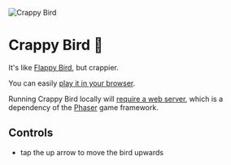 ![Crappy Bird](https://cloud.githubusercontent.com/assets/683086/3330826/51633694-f7d5-11e3-92c0-d51d62c88112.png)

# Crappy Bird :poop:

It's like [Flappy Bird][link-flappy-bird], but crappier.

You can easily [play it in your browser][link-clappy-bird].

Running Crappy Bird locally will [require a web server][link-phaser-intro], which is a dependency of the [Phaser][link-phaser] game framework.

## Controls

* tap the up arrow to move the bird upwards

[link-flappy-bird]: http://en.wikipedia.org/wiki/Flappy_Bird "Flappy Bird"
[link-clappy-bird]: http://dbeg.github.io/crappybird/ "Play Crappy Bird"
[link-phaser]: https://github.com/photonstorm/phaser "Phaser"
[link-phaser-intro]: http://phaser.io/getting-started-js.php "Getting Started with Phaser"
